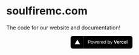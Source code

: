 # soulfiremc.com
The code for our website and documentation!

<p align="center">
  <a rel="noopener noreferrer" target="_blank" href="https://vercel.com/?utm_source=soulfire&utm_campaign=oss">
    <img height="34px" src="/public/assets/powered-by-vercel.svg" alt="Powered by vercel">
  </a>
</p>
